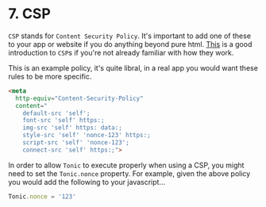 # 7. CSP

`CSP` stands for `Content Security Policy`. It's important to add one of these
to your app or website if you do anything beyond pure html. [This][0] is a good
introduction to `CSP`s if you're not already familiar with how they work.

This is an example policy, it's quite libral, in a real app you would want these
rules to be more specific.

```html
<meta
  http-equiv="Content-Security-Policy"
  content="
    default-src 'self';
    font-src 'self' https:;
    img-src 'self' https: data:;
    style-src 'self' 'nonce-123' https:;
    script-src 'self' 'nonce-123';
    connect-src 'self' https:;">
```

In order to allow `Tonic` to execute properly when using a CSP, you might need
to set the `Tonic.nonce` property. For example, given the above policy you would
add the following to your javascript...

```js
Tonic.nonce = '123'
```

[0]:https://developers.google.com/web/fundamentals/security/csp/

